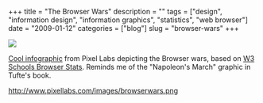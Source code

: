 +++
title = "The Browser Wars"
description = ""
tags = ["design", "information design", "information graphics", "statistics", "web browser"]
date = "2009-01-12"
categories = ["blog"]
slug = "browser-wars"
+++



  <div class="notebook-screenshot"><a href="http://www.pixellabs.com/images/browserwars.png"><img src="//konigi.com/media/bluga/wt496b34f02e34e.jpg"/></a></div><p><a href="http://www.pixellabs.com/images/browserwars.png">Cool infographic</a> from Pixel Labs depicting the Browser wars, based on <a href="http://www.w3shools.com/browsers/browser_stats.asp">W3 Schools Browser Stats</a>. Reminds me of the "Napoleon's March" graphic in Tufte's book.</p>
    
  <a href="http://www.pixellabs.com/images/browserwars.png">http://www.pixellabs.com/images/browserwars.png</a>
